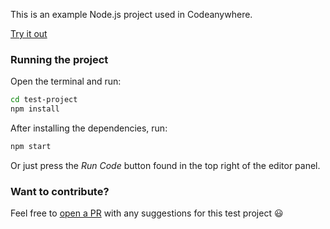 This is an example Node.js project used in Codeanywhere.

[Try it out](https://app.codeanywhere.com/workspace/create#https://github.com/Codeanywhere-Templates/javascript-node)

### Running the project

Open the terminal and run:
```sh
cd test-project
npm install
```

After installing the dependencies, run:
```sh
npm start
```

Or just press the *Run Code* button found in the top right of the editor panel.
### Want to contribute?

Feel free to [open a PR](https://github.com/Codeanywhere-Templates/javascript-node) with any suggestions for this test project 😃 